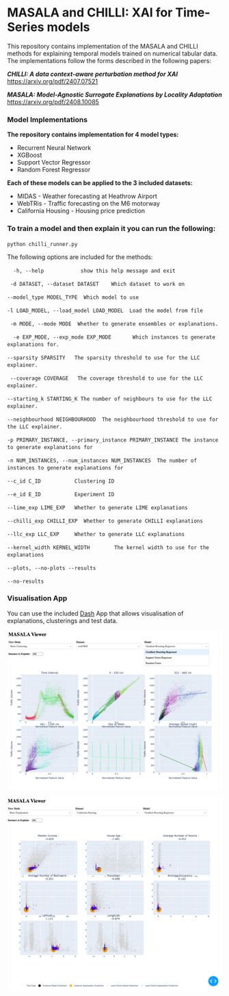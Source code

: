 # MASALA and CHILLI: XAI for Time-Series models

This repository contains implementation of the MASALA and CHILLI methods for explaining temporal models trained on numerical tabular data. The implementations follow the forms described in the following papers:

***CHILLI: A data context-aware perturbation method for XAI*** https://arxiv.org/pdf/2407.07521

***MASALA: Model-Agnostic Surrogate Explanations by Locality Adaptation*** https://arxiv.org/pdf/2408.10085



### Model Implementations

**The repository contains implementation for 4 model types:**

- Recurrent Neural Network
- XGBoost
- Support Vector Regressor
- Random Forest Regressor

**Each of these models can be applied to the 3 included datasets:**

- MIDAS - Weather forecasting at Heathrow Airport
- WebTRis - Traffic forecasting on the M6 motorway
- California Housing - Housing price prediction

### To train a model and then explain it you can run the following:

`python chilli_runner.py `

The following options are included for the methods:

`  -h, --help            show this help message and exit`

 ` -d DATASET, --dataset DATASET    Which dataset to work on` 

`--model_type MODEL_TYPE  Which model to use`

`-l LOAD_MODEL, --load_model LOAD_MODEL  Load the model from file`

 ` -m MODE, --mode MODE  Whether to generate ensembles or explanations.` 

`  -e EXP_MODE, --exp_mode EXP_MODE       Which instances to generate explanations for.`

`--sparsity SPARSITY   The sparsity threshold to use for the LLC explainer.`

` --coverage COVERAGE   The coverage threshold to use for the LLC explainer.`

`--starting_k STARTING_K The number of neighbours to use for the LLC explainer.`

`--neighbourhood NEIGHBOURHOOD  The neighbourhood threshold to use for the LLC explainer.
`

`-p PRIMARY_INSTANCE, --primary_instance PRIMARY_INSTANCE The instance to generate explanations for`

` -n NUM_INSTANCES, --num_instances NUM_INSTANCES  The number of instances to generate explanations for `

`--c_id C_ID           Clustering ID`

`--e_id E_ID           Experiment ID`  

`--lime_exp LIME_EXP   Whether to generate LIME explanations `

`--chilli_exp CHILLI_EXP  Whether to generate CHILLI explanations`

`--llc_exp LLC_EXP     Whether to generate LLC explanations `

`--kernel_width KERNEL_WIDTH        The kernel width to use for the explanations `

`--plots, --no-plots --results`

`--no-results`



### Visualisation App

You can use the included [Dash](https://dash.plotly.com/) App that allows visualisation of explanations, clusterings and test data.

![App Clustering](./Screenshots/App_Clustering.png)

![App Explanation](./Screenshots/App_Explanation.png)

